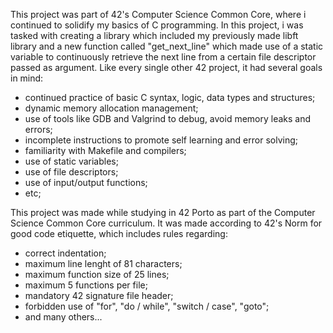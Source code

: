 This project was part of 42's Computer Science Common Core, where i continued
to solidify my basics of C programming. In this project, i was tasked with creating
a library which included my previously made libft library and a new function called
"get_next_line" which made use of a static variable to continuously retrieve the next
line from a certain file descriptor passed as argument.
Like every single other 42 project, it had several goals in mind:
- continued practice of basic C syntax, logic, data types and structures;
- dynamic memory allocation management;
- use of tools like GDB and Valgrind to debug, avoid memory leaks and errors;
- incomplete instructions to promote self learning and error solving;
- familiarity with Makefile and compilers;
- use of static variables;
- use of file descriptors;
- use of input/output functions;
- etc;

This project was made while studying in 42 Porto as part of the Computer Science
Common Core curriculum.
It was made according to 42's Norm for good code etiquette, which includes rules regarding:
- correct indentation;
- maximum line lenght of 81 characters;
- maximum function size of 25 lines;
- maximum 5 functions per file;
- mandatory 42 signature file header;
- forbidden use of "for", "do / while", "switch / case", "goto";
- and many others...
